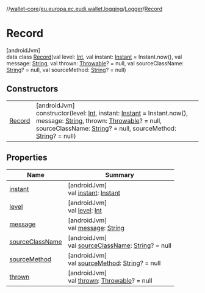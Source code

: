 //[wallet-core](../../../../index.md)/[eu.europa.ec.eudi.wallet.logging](../../index.md)/[Logger](../index.md)/[Record](index.md)

# Record

[androidJvm]\
data class [Record](index.md)(val level: [Int](https://kotlinlang.org/api/latest/jvm/stdlib/kotlin/-int/index.html), val
instant: [Instant](https://developer.android.com/reference/kotlin/java/time/Instant.html) = Instant.now(), val
message: [String](https://kotlinlang.org/api/latest/jvm/stdlib/kotlin/-string/index.html), val
thrown: [Throwable](https://kotlinlang.org/api/latest/jvm/stdlib/kotlin/-throwable/index.html)? = null, val
sourceClassName: [String](https://kotlinlang.org/api/latest/jvm/stdlib/kotlin/-string/index.html)? = null, val
sourceMethod: [String](https://kotlinlang.org/api/latest/jvm/stdlib/kotlin/-string/index.html)? = null)

## Constructors

|                      |                                                                                                                                                                                                                                                                                                                                                                                                                                                                                                                                                                                                                                                 |
|----------------------|-------------------------------------------------------------------------------------------------------------------------------------------------------------------------------------------------------------------------------------------------------------------------------------------------------------------------------------------------------------------------------------------------------------------------------------------------------------------------------------------------------------------------------------------------------------------------------------------------------------------------------------------------|
| [Record](-record.md) | [androidJvm]<br>constructor(level: [Int](https://kotlinlang.org/api/latest/jvm/stdlib/kotlin/-int/index.html), instant: [Instant](https://developer.android.com/reference/kotlin/java/time/Instant.html) = Instant.now(), message: [String](https://kotlinlang.org/api/latest/jvm/stdlib/kotlin/-string/index.html), thrown: [Throwable](https://kotlinlang.org/api/latest/jvm/stdlib/kotlin/-throwable/index.html)? = null, sourceClassName: [String](https://kotlinlang.org/api/latest/jvm/stdlib/kotlin/-string/index.html)? = null, sourceMethod: [String](https://kotlinlang.org/api/latest/jvm/stdlib/kotlin/-string/index.html)? = null) |

## Properties

| Name                                    | Summary                                                                                                                                               |
|-----------------------------------------|-------------------------------------------------------------------------------------------------------------------------------------------------------|
| [instant](instant.md)                   | [androidJvm]<br>val [instant](instant.md): [Instant](https://developer.android.com/reference/kotlin/java/time/Instant.html)                           |
| [level](level.md)                       | [androidJvm]<br>val [level](level.md): [Int](https://kotlinlang.org/api/latest/jvm/stdlib/kotlin/-int/index.html)                                     |
| [message](message.md)                   | [androidJvm]<br>val [message](message.md): [String](https://kotlinlang.org/api/latest/jvm/stdlib/kotlin/-string/index.html)                           |
| [sourceClassName](source-class-name.md) | [androidJvm]<br>val [sourceClassName](source-class-name.md): [String](https://kotlinlang.org/api/latest/jvm/stdlib/kotlin/-string/index.html)? = null |
| [sourceMethod](source-method.md)        | [androidJvm]<br>val [sourceMethod](source-method.md): [String](https://kotlinlang.org/api/latest/jvm/stdlib/kotlin/-string/index.html)? = null        |
| [thrown](thrown.md)                     | [androidJvm]<br>val [thrown](thrown.md): [Throwable](https://kotlinlang.org/api/latest/jvm/stdlib/kotlin/-throwable/index.html)? = null               |
